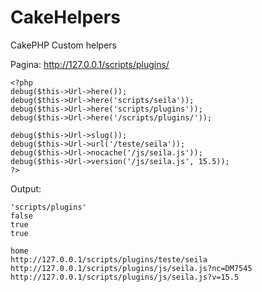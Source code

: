 CakeHelpers
===========

CakePHP Custom helpers

Pagina: http://127.0.0.1/scripts/plugins/

```
<?php
debug($this->Url->here());
debug($this->Url->here('scripts/seila'));
debug($this->Url->here('scripts/plugins'));
debug($this->Url->here('/scripts/plugins/'));

debug($this->Url->slug());
debug($this->Url->url('/teste/seila'));
debug($this->Url->nocache('/js/seila.js'));
debug($this->Url->version('/js/seila.js', 15.5));
?>
```

Output:
```
'scripts/plugins'
false
true
true

home
http://127.0.0.1/scripts/plugins/teste/seila
http://127.0.0.1/scripts/plugins/js/seila.js?nc=DM7545
http://127.0.0.1/scripts/plugins/js/seila.js?v=15.5
```
